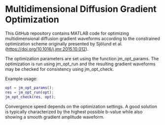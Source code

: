 # Multidimensional Diffusion Gradient Optimization

This GitHub repository contains MATLAB code for optimizing multidimensional diffusion gradient waveforms according to the constrained optimization scheme originally presented by Sjölund et al. (https://doi.org/10.1016/j.jmr.2015.10.012).

The optimization parameters are set using the function jm_opt_params. The optimization is run using jm_opt_run and the resulting gradient waveforms may be checked for consistency using jm_opt_check.

Example usage:

```matlab
opt = jm_opt_params();
res = jm_opt_run(opt);
jm_opt_check(res, opt);
```

Convergence speed depends on the optimization settings. A good solution is typically characterized by the highest possible b-value while also showing a smooth gradient amplitude waveform.